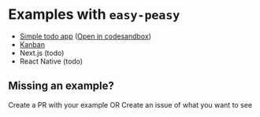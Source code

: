 # Examples with `easy-peasy`

- [Simple todo app](./simple-todo/)
  ([Open in codesandbox](https://codesandbox.io/s/fnidh1))
- [Kanban](./kanban/)
- Next.js (todo)
- React Native (todo)

## Missing an example?

Create a PR with your example OR Create an issue of what you want to see
